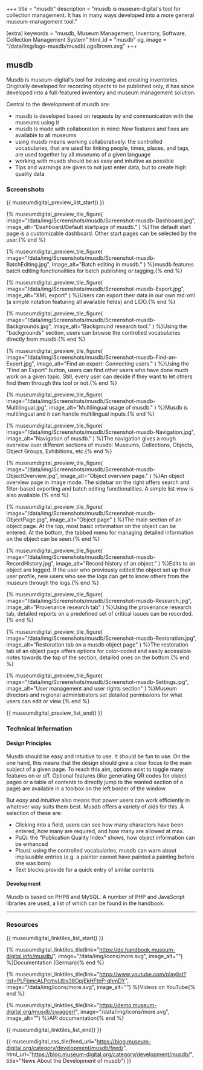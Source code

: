 +++
title = "musdb"
description = "musdb is museum-digital's tool for collection management. It has in many ways developed into a more general museum-management tool."

[extra]
keywords = "musdb, Museum Management, Inventory, Software, Collection Management System"
html_id = "musdb"
og_image = "/data/img/logo-musdb/musdbLogoBrown.svg"
+++

## musdb

Musdb is museum-digital's tool for indexing and creating inventories. Originally developed for recording objects to be published only, it has since developed into a full-featured inventory and museum management solution.

Central to the development of musdb are:

- musdb is developed based on requests by and communication with the museums using it
- musdb is made with collaboration in mind: New features and fixes are available to all museums
- using musdb means working collaboratively: the controlled vocabularies, that are used for linking people, times, places, and tags, are used together by all museums of a given language
- working with musdb should be as easy and intuitive as possible
- Tips and warnings are given to not just enter data, but to create high quality data

### Screenshots

{{ museumdigital_preview_list_start() }}

{% museumdigital_preview_tile_figure(
    image="/data/img/Screenshots/musdb/Screenshot-musdb-Dashboard.jpg",
    image_alt="Dashboard/Default startpage of musdb."
    ) %}The default start page is a customizable dashboard. Other start pages can be selected by the user.{% end %}

{% museumdigital_preview_tile_figure(
    image="/data/img/Screenshots/musdb/Screenshot-musdb-BatchEditing.jpg",
    image_alt="Batch editing in musdb."
    ) %}musdb features batch editing functionalities for batch publishing or tagging.{% end %}

{% museumdigital_preview_tile_figure(
    image="/data/img/Screenshots/musdb/Screenshot-musdb-Export.jpg",
    image_alt="XML export"
    ) %}Users can export their data in our own md:xml (a simple notation featuring all available fields) and LIDO.{% end %}

{% museumdigital_preview_tile_figure(
    image="/data/img/Screenshots/musdb/Screenshot-musdb-Backgrounds.jpg",
    image_alt="Background research tool."
    ) %}Using the "backgrounds" section, users can browse the controlled vocabularies directly from musdb.{% end %}

{% museumdigital_preview_tile_figure(
    image="/data/img/Screenshots/musdb/Screenshot-musdb-Find-an-Expert.jpg",
    image_alt="Find an expert: Connecting users."
    ) %}Using the "Find an Export" button, users can find other users who have done much work on a given topic. Still, every user can decide if they want to let others find them through this tool or not.{% end %}

{% museumdigital_preview_tile_figure(
    image="/data/img/Screenshots/musdb/Screenshot-musdb-Multilingual.jpg",
    image_alt="Multilingual usage of musdb."
    ) %}Musdb is multilingual and it can handle multilingual inputs.{% end %}

{% museumdigital_preview_tile_figure(
    image="/data/img/Screenshots/musdb/Screenshot-musdb-Navigation.jpg",
    image_alt="Navigation of musdb."
    ) %}The navigation gives a rough overview over different sections of musdb: Museums, Collections, Objects, Object Groups, Exhibitions, etc.{% end %}

{% museumdigital_preview_tile_figure(
    image="/data/img/Screenshots/musdb/Screenshot-musdb-ObjectOverview.jpg",
    image_alt="Object overview page."
    ) %}An object overview page in image mode. The sidebar on the right offers search and filter-based exporting and batch editing functionalities. A simple list view is also available.{% end %}

{% museumdigital_preview_tile_figure(
    image="/data/img/Screenshots/musdb/Screenshot-musdb-ObjectPage.jpg",
    image_alt="Object page"
    ) %}The main section of an object page. At the top, most basic information on the object can be entered. At the bottom, the tabbed menu for managing detailed information on the object can be seen.{% end %}

{% museumdigital_preview_tile_figure(
    image="/data/img/Screenshots/musdb/Screenshot-musdb-RecordHistory.jpg",
    image_alt="Record history of an object."
    ) %}Edits to an object are logged. If the user who previously edited the object set up their user profile, new users who see the logs can get to know others from the museum through the logs.{% end %}

{% museumdigital_preview_tile_figure(
    image="/data/img/Screenshots/musdb/Screenshot-musdb-Research.jpg",
    image_alt="Provenance research tab"
    ) %}Using the provenance research tab, detailed reports on a predefined set of critical issues can be recorded.{% end %}

{% museumdigital_preview_tile_figure(
    image="/data/img/Screenshots/musdb/Screenshot-musdb-Restoration.jpg",
    image_alt="Restoration tab on a musdb object page"
    ) %}The restoration tab of an object page offers options for color-coded and easily accessible notes towards the top of the section, detailed ones on the bottom.{% end %}

{% museumdigital_preview_tile_figure(
    image="/data/img/Screenshots/musdb/Screenshot-musdb-Settings.jpg",
    image_alt="User management and user rights section"
    ) %}Museum directors and regional administrators set detailed permissions for what users can edit or view.{% end %}

{{ museumdigital_preview_list_end() }}

### Technical Information

#### Design Principles

Musdb should be easy and intuitive to use. It should be fun to use. On the one hand, this means that the design should give a clear focus to the main subject of a given page. To reach this aim, options exist to toggle many features on or off. Optional features (like generating QR codes for object pages or a table of contents to directly jump to the wanted section of a page) are available in a toolbox on the left border of the window.

But _easy_ and _intuitive_ also means that power users can work efficiently in whatever way suits them best. Musdb offers a variety of aids for this. A selection of these are:

- Clicking into a field, users can see how many characters have been entered, how many are required, and how many are allowed at max.
- PuQi: the "Publication Quality Index" shows, how object information can be enhanced
- Plausi: using the controlled vocabularies, musdb can warn about implausible entries (e.g. a painter cannot have painted a painting before she was born)
- Text blocks provide for a quick entry of similar contents

#### Development

Musdb is based on PHP8 and MySQL. A number of PHP and JavaScript libraries are used, a list of which can be found in the handbook.

----

### Resources

{{ museumdigital_linktiles_list_start() }}

{% museumdigital_linktiles_tile(link="https://de.handbook.museum-digital.info/musdb/",
    image="/data/img/icons/more.svg",
    image_alt="") %}Documentation (German){% end %}

{% museumdigital_linktiles_tile(link="https://www.youtube.com/playlist?list=PLFbmcALPcmvLtbv38OpjEkHFteP-qhmDY",
    image="/data/img/icons/more.svg",
    image_alt="") %}Videos on YouTube{% end %}

{% museumdigital_linktiles_tile(link="https://demo.museum-digital.org/musdb/swagger/",
    image="/data/img/icons/more.svg",
    image_alt="") %}API documentation{% end %}

{{ museumdigital_linktiles_list_end() }}

{{ museumdigital_rss_tile(feed_url="https://blog.museum-digital.org/category/development/musdb/feed/",
    html_url="https://blog.museum-digital.org/category/development/musdb/",
    title="News About the Development of musdb") }}
